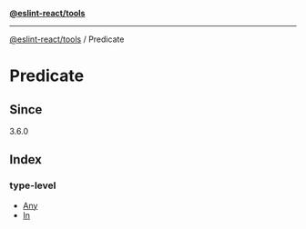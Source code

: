 [**@eslint-react/tools**](../../README.md)

***

[@eslint-react/tools](../../README.md) / Predicate

# Predicate

## Since

3.6.0

## Index

### type-level

- [Any](type-aliases/Any.md)
- [In](type-aliases/In.md)
